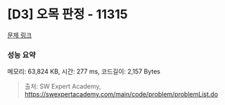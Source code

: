 # [D3] 오목 판정 - 11315 

[문제 링크](https://swexpertacademy.com/main/code/problem/problemDetail.do?contestProbId=AXaSUPYqPYMDFASQ) 

### 성능 요약

메모리: 63,824 KB, 시간: 277 ms, 코드길이: 2,157 Bytes



> 출처: SW Expert Academy, https://swexpertacademy.com/main/code/problem/problemList.do